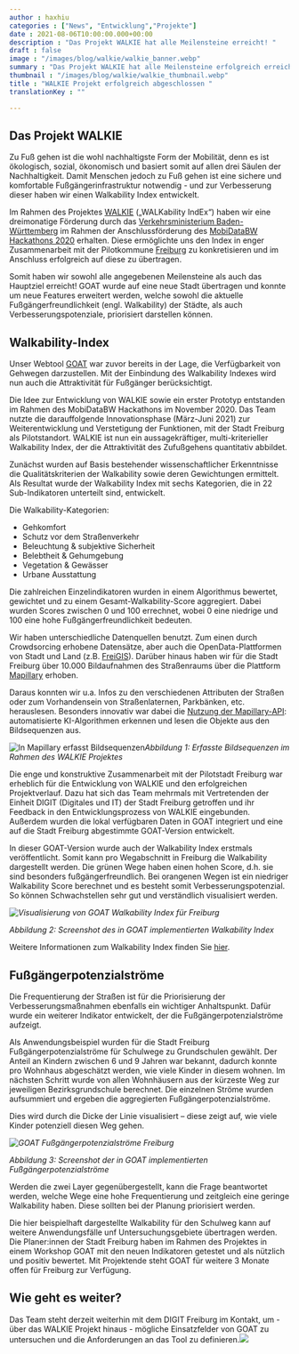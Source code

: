 ```yaml
---
author : haxhiu
categories : ["News", "Entwicklung","Projekte"]
date : 2021-08-06T10:00:00.000+00:00
description : "Das Projekt WALKIE hat alle Meilensteine erreicht! "
draft : false
image : "/images/blog/walkie/walkie_banner.webp"
summary : "Das Projekt WALKIE hat alle Meilensteine erfolgreich erreicht! GOAT wurde auf Freiburg übertragen und neue Indikatoren entwickelt: ein Walkability Index und Fußgängerpotenzialströme."
thumbnail : "/images/blog/walkie/walkie_thumbnail.webp"
title : "WALKIE Projekt erfolgreich abgeschlossen "
translationKey : ""

---
```

## Das Projekt WALKIE

Zu Fuß gehen ist die wohl nachhaltigste Form der Mobilität, denn es ist ökologisch, sozial, ökonomisch und basiert somit auf allen drei Säulen der Nachhaltigkeit. Damit Menschen jedoch zu Fuß gehen ist eine sichere und komfortable Fußgängerinfrastruktur notwendig - und zur Verbesserung dieser haben wir einen Walkability Index entwickelt.

Im Rahmen des Projektes [WALKIE](https://plan4better.de/posts/2021-04-06-walkability-index/ "WALKIE") („WALKability IndEx“) haben wir eine dreimonatige Förderung durch das [Verkehrsministerium Baden-Württemberg](https://vm.baden-wuerttemberg.de/de/startseite/) im Rahmen der Anschlussförderung des [MobiDataBW Hackathons 2020](https://vm.baden-wuerttemberg.de/de/politik-zukunft/zukunftskonzepte/digitale-mobilitaet/mobidata-bw-hackathon/) erhalten. Diese ermöglichte uns den Index in enger Zusammenarbeit mit der Pilotkommune [Freiburg](https://digital.freiburg.de/) zu konkretisieren und im Anschluss erfolgreich auf diese zu übertragen.

Somit haben wir sowohl alle angegebenen Meilensteine als auch das Hauptziel erreicht! GOAT wurde auf eine neue Stadt übertragen und konnte um neue Features erweitert werden, welche sowohl die aktuelle Fußgängerfreundlichkeit (engl. Walkability) der Städte, als auch Verbesserungspotenziale, priorisiert darstellen können.

## Walkability-Index

Unser Webtool [GOAT](../../goat/) war zuvor bereits in der Lage, die Verfügbarkeit von Gehwegen darzustellen. Mit der Einbindung des Walkability Indexes wird nun auch die Attraktivität für Fußgänger berücksichtigt.

Die Idee zur Entwicklung von WALKIE sowie ein erster Prototyp entstanden im Rahmen des MobiDataBW Hackathons im November 2020. Das Team nutzte die darauffolgende Innovationsphase (März-Juni 2021) zur Weiterentwicklung und Verstetigung der Funktionen, mit der Stadt Freiburg als Pilotstandort. WALKIE ist nun ein aussagekräftiger, multi-kriterieller Walkability Index, der die Attraktivität des Zufußgehens quantitativ abbildet.

Zunächst wurden auf Basis bestehender wissenschaftlicher Erkenntnisse die Qualitätskriterien der Walkability sowie deren Gewichtungen ermittelt. Als Resultat wurde der Walkability Index mit sechs Kategorien, die in 22 Sub-Indikatoren unterteilt sind, entwickelt.

Die Walkability-Kategorien:

* Gehkomfort
* Schutz vor dem Straßenverkehr
* Beleuchtung & subjektive Sicherheit
* Belebtheit & Gehumgebung
* Vegetation & Gewässer
* Urbane Ausstattung

Die zahlreichen Einzelindikatoren wurden in einem Algorithmus bewertet, gewichtet und zu einem Gesamt-Walkability-Score aggregiert. Dabei wurden Scores zwischen 0 und 100 errechnet, wobei 0 eine niedrige und 100 eine hohe Fußgängerfreundlichkeit bedeuten.

Wir haben unterschiedliche Datenquellen benutzt. Zum einen durch Crowdsorcing erhobene Datensätze, aber auch die OpenData-Plattformen von Stadt und Land (z.B. [FreiGIS](https://geoportal.freiburg.de/freigis/)). Darüber hinaus haben wir für die Stadt Freiburg über 10.000 Bildaufnahmen des Straßenraums über die Plattform [Mapillary](https://www.mapillary.com/) erhoben.

Daraus konnten wir u.a. Infos zu den verschiedenen Attributen der Straßen oder zum Vorhandensein von Straßenlaternen, Parkbänken, etc. herauslesen. Besonders innovativ war dabei die [Nutzung der Mapillary-API](https://plan4better.de/posts/2021-06-15-high-quality-data-now-automatic/ "Automatisierte Bilderkennung"): automatisierte KI-Algorithmen erkennen und lesen die Objekte aus den Bildsequenzen aus.

![In Mapillary erfasst Bildsequenzen](/images/blog/walkie/bildsequenzen_freiburg.webp)_Abbildung 1: Erfasste Bildsequenzen im Rahmen des WALKIE Projektes_

Die enge und konstruktive Zusammenarbeit mit der Pilotstadt Freiburg war erheblich für die Entwicklung von WALKIE und den erfolgreichen Projektverlauf. Dazu hat sich das Team mehrmals mit Vertretenden der Einheit DIGIT (Digitales und IT) der Stadt Freiburg getroffen und ihr Feedback in den Entwicklungsprozess von WALKIE eingebunden. Außerdem wurden die lokal verfügbaren Daten in GOAT integriert und eine auf die Stadt Freiburg abgestimmte GOAT-Version entwickelt.

In dieser GOAT-Version wurde auch der Walkability Index erstmals veröffentlicht. Somit kann pro Wegabschnitt in Freiburg die Walkability dargestellt werden. Die grünen Wege haben einen hohen Score, d.h. sie sind besonders fußgängerfreundlich. Bei orangenen Wegen ist ein niedriger Walkability Score berechnet und es besteht somit Verbesserungspotenzial. So können Schwachstellen sehr gut und verständlich visualisiert werden.

_![Visualisierung von GOAT Walkability Index für Freiburg](/images/blog/walkie/walkability_index.webp "Walkability Index")_

_Abbildung 2: Screenshot des in GOAT implementierten Walkability Index_

Weitere Informationen zum Walkability Index finden Sie [hier](/docs/walkability_index/).

## Fußgängerpotenzialströme

Die Frequentierung der Straßen ist für die Priorisierung der Verbesserungsmaßnahmen ebenfalls ein wichtiger Anhaltspunkt. Dafür wurde ein weiterer Indikator entwickelt, der die Fußgängerpotenzialströme aufzeigt.

Als Anwendungsbeispiel wurden für die Stadt Freiburg Fußgängerpotenzialströme für Schulwege zu Grundschulen gewählt. Der Anteil an Kindern zwischen 6 und 9 Jahren war bekannt, dadurch konnte pro Wohnhaus abgeschätzt werden, wie viele Kinder in diesem wohnen. Im nächsten Schritt wurde von allen Wohnhäusern aus der kürzeste Weg zur jeweiligen Bezirksgrundschule berechnet. Die einzelnen Ströme wurden aufsummiert und ergeben die aggregierten Fußgängerpotenzialströme.

Dies wird durch die Dicke der Linie visualisiert – diese zeigt auf, wie viele Kinder potenziell diesen Weg gehen.

_![GOAT Fußgängerpotenzialströme Freiburg](/images/blog/walkie/ppfs.webp "Fußgängerpotenzialströme")_

_Abbildung 3: Screenshot der in GOAT implementierten Fußgängerpotenzialströme_

Werden die zwei Layer gegenübergestellt, kann die Frage beantwortet werden, welche Wege eine hohe Frequentierung und zeitgleich eine geringe Walkability haben. Diese sollten bei der Planung priorisiert werden.

Die hier beispielhaft dargestellte Walkability für den Schulweg kann auf weitere Anwendungsfälle unf Untersuchungsgebiete übertragen werden. Die Planer:innen der Stadt Freiburg haben im Rahmen des Projektes in einem Workshop GOAT mit den neuen Indikatoren getestet und als nützlich und positiv bewertet. Mit Projektende steht GOAT für weitere 3 Monate offen für Freiburg zur Verfügung.

## Wie geht es weiter?

Das Team steht derzeit weiterhin mit dem DIGIT Freiburg im Kontakt, um - über das WALKIE Projekt hinaus - mögliche Einsatzfelder von GOAT zu untersuchen und die Anforderungen an das Tool zu definieren.![](/images/blog/hackathon/hackathon.webp)